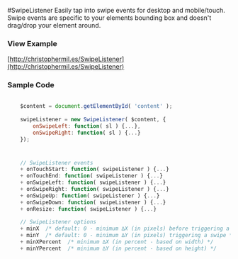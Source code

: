 #SwipeListener
Easily tap into swipe events for desktop and mobile/touch. Swipe events are specific to your elements bounding box and doesn't drag/drop your element around.

### View Example
[http://christophermil.es/SwipeListener](http://christophermil.es/SwipeListener)

### Sample Code
```javascript
	
	$content = document.getElementById( 'content' );
	
	swipeListener = new SwipeListener( $content, {
		onSwipeLeft: function( sl ) {...},
		onSwipeRight: function( sl ) {...}
	});
	
```

### 
```javascript
	// SwipeListener events
	+ onTouchStart: function( swipeListener ) {...}
	+ onTouchEnd: function( swipeListener ) {...}
	+ onSwipeLeft: function( swipeListener ) {...}
	+ onSwipeRight: function( swipeListener ) {...}
	+ onSwipeUp: function( swipeListener ) {...}
	+ onSwipeDown: function( swipeListener ) {...}
	+ onResize: function( swipeListener ) {...}
	
	// SwipeListener options
	+ minX  /* default: 0 - minimum ∆X (in pixels) before triggering a swipe */
	+ minY  /* default: 0 - minimum ∆Y (in pixels) triggering a swipe */
	+ minXPercent  /* minimum ∆X (in percent - based on width) */
	+ minYPercent  /* minimum ∆Y (in percent - based on height) */
```
